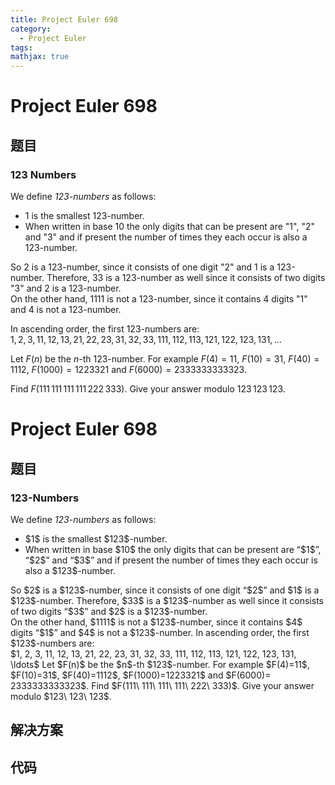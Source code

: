 ```yaml
---
title: Project Euler 698
category:
  - Project Euler
tags:
mathjax: true
---
```

<escape><!-- more --></escape>
    
# Project Euler 698
## 题目
### 123 Numbers



We define <i>123-numbers</i> as follows:


<ul><li>1 is the smallest 123-number.</li>
<li>When written in base 10 the only digits that can be present are "1", "2" and "3" and if present the number of times they each occur is also a 123-number.</li>
</ul>
So 2 is a 123-number, since it consists of one  digit "2" and 1 is a 123-number. Therefore, 33 is a 123-number as well since it consists of two digits "3" and 2 is a 123-number.<br />
On the other hand, 1111 is not a 123-number, since it contains 4 digits "1" and 4 is not a 123-number.


In ascending order, the first 123-numbers are:<br />
$1, 2, 3, 11, 12, 13, 21, 22, 23, 31, 32, 33, 111, 112, 113, 121, 122, 123, 131, \ldots$


Let $F(n)$ be the $n$-th 123-number. For example $F(4)=11$, $F(10)=31$, $F(40)=1112$, $F(1000)=1223321$ and $F(6000)= 2333333333323$.


Find $F(111\,111\,111\,111\,222\,333)$. Give your answer modulo $123\,123\,123$.



# Project Euler 698
## 题目
### $123$-Numbers

We define <i>$123$-numbers</i> as follows:
<ul>
<li>$1$ is the smallest $123$-number.</li>
<li>When written in base $10$ the only digits that can be present are “$1$”, “$2$” and “$3$” and if present the number of times they each occur is also a $123$-number.</li>
</ul>
So $2$ is a $123$-number, since it consists of one digit “$2$” and $1$ is a $123$-number. Therefore, $33$ is a $123$-number as well since it consists of two digits “$3$” and $2$ is a $123$-number.<br>On the other hand, $1111$ is not a $123$-number, since it contains $4$ digits “$1$” and $4$ is not a $123$-number.
In ascending order, the first $123$-numbers are:<br>$1, 2, 3, 11, 12, 13, 21, 22, 23, 31, 32, 33, 111, 112, 113, 121, 122, 123, 131, \ldots$
Let $F(n)$ be the $n$-th $123$-number. For example $F(4)=11$, $F(10)=31$, $F(40)=1112$, $F(1000)=1223321$ and $F(6000)= 2333333333323$.
Find $F(111\ 111\ 111\ 111\ 222\ 333)$. Give your answer modulo $123\ 123\ 123$.


## 解决方案


## 代码


